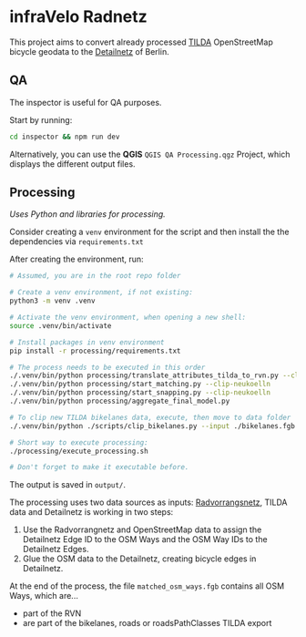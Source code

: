 # infraVelo Radnetz

This project aims to convert already processed [TILDA](https://tilda-geo.de/) OpenStreetMap bicycle geodata to the [Detailnetz](https://gdi.berlin.de/geonetwork/geonetwork/api/records/cf374cd3-d0b8-3e6a-92c3-75e18dd595a1) of Berlin.

## QA
The inspector is useful for QA purposes.

Start by running:
```sh
cd inspector && npm run dev
```

Alternatively, you can use the **QGIS** `QGIS QA Processing.qgz` Project, which displays the different output files.

## Processing

*Uses Python and libraries for processing.*

Consider creating a `venv` environment for the script and then install the the dependencies via `requirements.txt`

After creating the environment, run:
```sh
# Assumed, you are in the root repo folder

# Create a venv environment, if not existing:
python3 -m venv .venv

# Activate the venv environment, when opening a new shell:
source .venv/bin/activate

# Install packages in venv environment
pip install -r processing/requirements.txt

# The process needs to be executed in this order
./.venv/bin/python processing/translate_attributes_tilda_to_rvn.py --clip-neukoelln
./.venv/bin/python processing/start_matching.py --clip-neukoelln
./.venv/bin/python processing/start_snapping.py --clip-neukoelln
./.venv/bin/python processing/aggregate_final_model.py

# To clip new TILDA bikelanes data, execute, then move to data folder
./.venv/bin/python ./scripts/clip_bikelanes.py --input ./bikelanes.fgb --clip-features ./data/"Berlin Bezirke.gpkg" --output "./TILDA Radwege Berlin.fgb"
```

```sh
# Short way to execute processing:
./processing/execute_processing.sh

# Don't forget to make it executable before.
```

The output is saved in `output/`.

The processing uses two data sources as inputs: [Radvorrangsnetz](https://tilda-geo.de/regionen/berlin?map=9.9/52.518/13.372&config=1swjsz2.5ount0.4qfsxw.2t61&data=radverkehrsnetz--v&v=2), TILDA data and Detailnetz  is working in two steps:

1. Use the Radvorrangnetz and OpenStreetMap data to assign the Detailnetz Edge ID to the OSM Ways and the OSM Way IDs to the Detailnetz Edges.
2. Glue the OSM data to the Detailnetz, creating bicycle edges in Detailnetz.

At the end of the process, the file `matched_osm_ways.fgb` contains all OSM Ways, which are...
* part of the RVN
* are part of the bikelanes, roads or roadsPathClasses TILDA export